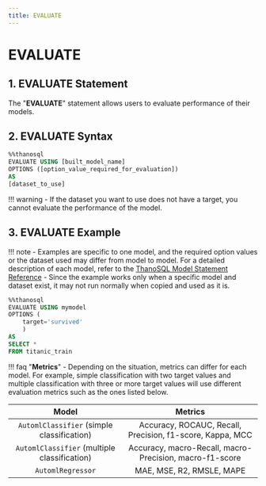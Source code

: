```yaml
---
title: EVALUATE
---
```


# __EVALUATE__

## __1. EVALUATE Statement__

The "__EVALUATE__" statement allows users to evaluate performance of their models.

## __2. EVALUATE Syntax__ 

```sql
%%thanosql
EVALUATE USING [built_model_name]
OPTIONS ([option_value_required_for_evaluation])
AS
[dataset_to_use]
```

!!! warning
    - If the dataset you want to use does not have a target, you cannot evaluate the performance of the model.

## __3. EVALUATE Example__

!!! note
    - Examples are specific to one model, and the required option values ​​or the dataset used may differ from model to model. For a detailed description of each model, refer to the [ThanoSQL Model Statement Reference](/en/how-to_guides/reference/#thanosql-model-statement-reference)
    - Since the example works only when a specific model and dataset exist, it may not run normally when copied and used as it is.

```sql
%%thanosql
EVALUATE USING mymodel
OPTIONS (
    target='survived'
    )
AS
SELECT *
FROM titanic_train
```

!!! faq "__Metrics__"
    - Depending on the situation, metrics can differ for each model. For example, simple classification with two target values and multiple classification with three or more target values will use different evaluation metrics such as the ones listed below.


| Model      | Metrics                     |
| :-----------: | :-----------------------------------------------: |
| `AutomlClassifier` (simple classification) | Accuracy, ROCAUC, Recall, Precision, f1-score, Kappa, MCC  |
| `AutomlClassifier` (multiple classification)       | Accuracy, macro-Recall, macro-Precision, macro-f1-score|
| `AutomlRegressor`    | MAE, MSE, R2, RMSLE, MAPE|